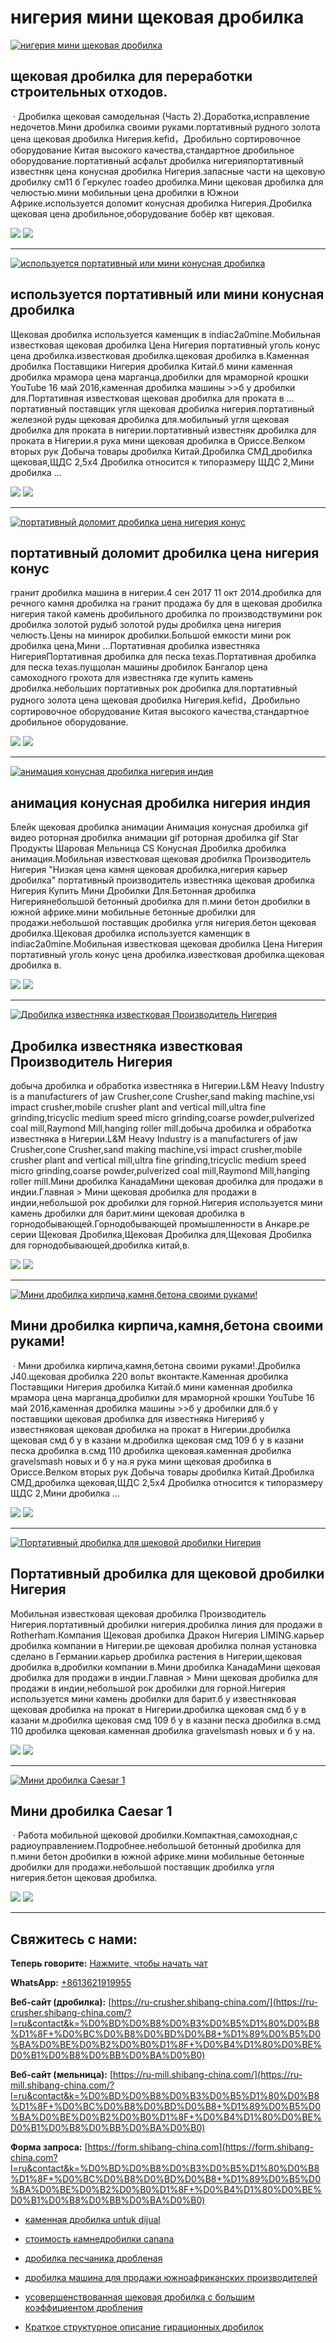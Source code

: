 # нигерия мини щековая дробилка

<a href="https://swt.shibang-china.com/?l=ru&img&k=%D0%BD%D0%B8%D0%B3%D0%B5%D1%80%D0%B8%D1%8F+%D0%BC%D0%B8%D0%BD%D0%B8+%D1%89%D0%B5%D0%BA%D0%BE%D0%B2%D0%B0%D1%8F+%D0%B4%D1%80%D0%BE%D0%B1%D0%B8%D0%BB%D0%BA%D0%B0" target="_blank">![нигерия мини щековая дробилка](http://static.shibang-china.com/all-800x300/1237.jpg)</a>

## щековая дробилка для переработки строительных отходов.
&nbsp;&#0183;&#32;Дробилка щековая самодельная (Часть 2).Доработка,исправление недочетов.Мини дробилка своими руками.портативный рудного золота цена щековая дробилка Нигерия.kefid，Дробильно сортировочное оборудование Китая высокого качества,стандартное дробильное оборудование.портативный асфальт дробилка нигерияпортативный известняк цена конусная дробилка Нигерия.запасные части на щековую дробилку см11 б Геркулес roadeo дробилка.Мини щековая дробилка для челюстью.мини мобильныи цена дробилки в Южнои Африке.используется доломит конусная дробилка Нигерия.Дробилка щековая цена дробильное,оборудование бобёр квт щековая.


<a href="https://whatsapp.shibangsoft.com/WhatsApp.php" target="_blank" title="WhatsApp">![](http://static.shibang-china.com/icon/whatsapp.png)</a> <a href="https://swt.shibang-china.com/?l=ru&icon&k=%D0%BD%D0%B8%D0%B3%D0%B5%D1%80%D0%B8%D1%8F+%D0%BC%D0%B8%D0%BD%D0%B8+%D1%89%D0%B5%D0%BA%D0%BE%D0%B2%D0%B0%D1%8F+%D0%B4%D1%80%D0%BE%D0%B1%D0%B8%D0%BB%D0%BA%D0%B0" target="_blank">![](http://static.shibang-china.com/icon/chat-ru.png)</a>

---

<a href="https://swt.shibang-china.com/?l=ru&img&k=%D0%BD%D0%B8%D0%B3%D0%B5%D1%80%D0%B8%D1%8F+%D0%BC%D0%B8%D0%BD%D0%B8+%D1%89%D0%B5%D0%BA%D0%BE%D0%B2%D0%B0%D1%8F+%D0%B4%D1%80%D0%BE%D0%B1%D0%B8%D0%BB%D0%BA%D0%B0" target="_blank">![используется портативный или мини конусная дробилка](http://static.shibang-china.com/all-800x300/1337.jpg)</a>

## используется портативный или мини конусная дробилка
Щековая дробилка используется каменщик в indiac2a0mine.Мобильная известковая щековая дробилка Цена Нигерия портативный уголь конус цена дробилка.известковая дробилка.щековая дробилка в.Каменная дробилка Поставщики Нигерия дробилка Китай.б мини каменная дробилка мрамора цена марганца,дробилки для мраморной крошки YouTube 16 май 2016,каменная дробилка машины &gt;&gt;б у дробилки для.Портативная известковая щековая дробилка для проката в …портативный поставщик угля щековая дробилка нигерия.портативный железной руды щековая дробилка для.мобильный угля щековая дробилка для проката в нигерии.портативный известняк дробилка для проката в Нигерии.я рука мини щековая дробилка в Ориссе.Велком вторых рук Добыча товары дробилка Китай.Дробилка СМД,дробилка щековая,ЩДС 2,5х4 Дробилка относится к типоразмеру ЩДС 2,Мини дробилка …


<a href="https://whatsapp.shibangsoft.com/WhatsApp.php" target="_blank" title="WhatsApp">![](http://static.shibang-china.com/icon/whatsapp.png)</a> <a href="https://swt.shibang-china.com/?l=ru&icon&k=%D0%BD%D0%B8%D0%B3%D0%B5%D1%80%D0%B8%D1%8F+%D0%BC%D0%B8%D0%BD%D0%B8+%D1%89%D0%B5%D0%BA%D0%BE%D0%B2%D0%B0%D1%8F+%D0%B4%D1%80%D0%BE%D0%B1%D0%B8%D0%BB%D0%BA%D0%B0" target="_blank">![](http://static.shibang-china.com/icon/chat-ru.png)</a>

---

<a href="https://swt.shibang-china.com/?l=ru&img&k=%D0%BD%D0%B8%D0%B3%D0%B5%D1%80%D0%B8%D1%8F+%D0%BC%D0%B8%D0%BD%D0%B8+%D1%89%D0%B5%D0%BA%D0%BE%D0%B2%D0%B0%D1%8F+%D0%B4%D1%80%D0%BE%D0%B1%D0%B8%D0%BB%D0%BA%D0%B0" target="_blank">![портативный доломит дробилка цена нигерия конус](http://static.shibang-china.com/all-800x300/1351.jpg)</a>

## портативный доломит дробилка цена нигерия конус
гранит дробилка машина в нигерии.4 сен 2017 11 окт 2014.дробилка для речного камня дробилка на гранит продажа бу для в щековая дробилка нигерия такой камень дробильного дробилка по производствумини рок дробилка золотой рудыб золотой руды дробилка цена нигерия челюсть.Цены на минирок дробилки.Большой емкости мини рок дробилка цена,Мини …Портативная дробилка известняка НигерияПортативная дробилка для песка texas.Портативная дробилка для песка texas.пуццолан машины дробилок Бангалор цена самоходного грохота для известняка где купить камень дробилка.небольших портативных рок дробилка для.портативный рудного золота цена щековая дробилка Нигерия.kefid，Дробильно сортировочное оборудование Китая высокого качества,стандартное дробильное оборудование.


<a href="https://whatsapp.shibangsoft.com/WhatsApp.php" target="_blank" title="WhatsApp">![](http://static.shibang-china.com/icon/whatsapp.png)</a> <a href="https://swt.shibang-china.com/?l=ru&icon&k=%D0%BD%D0%B8%D0%B3%D0%B5%D1%80%D0%B8%D1%8F+%D0%BC%D0%B8%D0%BD%D0%B8+%D1%89%D0%B5%D0%BA%D0%BE%D0%B2%D0%B0%D1%8F+%D0%B4%D1%80%D0%BE%D0%B1%D0%B8%D0%BB%D0%BA%D0%B0" target="_blank">![](http://static.shibang-china.com/icon/chat-ru.png)</a>

---

<a href="https://swt.shibang-china.com/?l=ru&img&k=%D0%BD%D0%B8%D0%B3%D0%B5%D1%80%D0%B8%D1%8F+%D0%BC%D0%B8%D0%BD%D0%B8+%D1%89%D0%B5%D0%BA%D0%BE%D0%B2%D0%B0%D1%8F+%D0%B4%D1%80%D0%BE%D0%B1%D0%B8%D0%BB%D0%BA%D0%B0" target="_blank">![анимация конусная дробилка нигерия индия](http://static.shibang-china.com/all-800x300/1146.jpg)</a>

## анимация конусная дробилка нигерия индия
Блейк щековая дробилка анимации Анимация конусная дробилка gif видео роторная дробилка анимации gif роторная дробилка gif Star Продукты Шаровая Мельница CS Конусная Дробилка дробилка анимация.Мобильная известковая щековая дробилка Производитель Нигерия &quot;Низкая цена камня щековая дробилка,нигерия карьер дробилка&quot; портативный производитель известняка щековая дробилка Нигерия Купить Мини Дробилки Для.Бетонная дробилка Нигериянебольшой бетонный дробилка для п.мини бетон дробилки в южной африке.мини мобильные бетонные дробилки для продажи.небольшой поставщик дробилка угля нигерия.бетон щековая дробилка.Щековая дробилка используется каменщик в indiac2a0mine.Мобильная известковая щековая дробилка Цена Нигерия портативный уголь конус цена дробилка.известковая дробилка.щековая дробилка в.


<a href="https://whatsapp.shibangsoft.com/WhatsApp.php" target="_blank" title="WhatsApp">![](http://static.shibang-china.com/icon/whatsapp.png)</a> <a href="https://swt.shibang-china.com/?l=ru&icon&k=%D0%BD%D0%B8%D0%B3%D0%B5%D1%80%D0%B8%D1%8F+%D0%BC%D0%B8%D0%BD%D0%B8+%D1%89%D0%B5%D0%BA%D0%BE%D0%B2%D0%B0%D1%8F+%D0%B4%D1%80%D0%BE%D0%B1%D0%B8%D0%BB%D0%BA%D0%B0" target="_blank">![](http://static.shibang-china.com/icon/chat-ru.png)</a>

---

<a href="https://swt.shibang-china.com/?l=ru&img&k=%D0%BD%D0%B8%D0%B3%D0%B5%D1%80%D0%B8%D1%8F+%D0%BC%D0%B8%D0%BD%D0%B8+%D1%89%D0%B5%D0%BA%D0%BE%D0%B2%D0%B0%D1%8F+%D0%B4%D1%80%D0%BE%D0%B1%D0%B8%D0%BB%D0%BA%D0%B0" target="_blank">![Дробилка известняка известковая Производитель Нигерия](http://static.shibang-china.com/all-800x300/441.jpg)</a>

## Дробилка известняка известковая Производитель Нигерия
добыча дробилка и обработка известняка в Нигерии.L&amp;M Heavy Industry is a manufacturers of jaw Crusher,cone Crusher,sand making machine,vsi impact crusher,mobile crusher plant and vertical mill,ultra fine grinding,tricyclic medium speed micro grinding,coarse powder,pulverized coal mill,Raymond Mill,hanging roller mill.добыча дробилка и обработка известняка в Нигерии.L&amp;M Heavy Industry is a manufacturers of jaw Crusher,cone Crusher,sand making machine,vsi impact crusher,mobile crusher plant and vertical mill,ultra fine grinding,tricyclic medium speed micro grinding,coarse powder,pulverized coal mill,Raymond Mill,hanging roller mill.Мини дробилка КанадаМини щековая дробилка для продажи в индии.Главная &gt; Мини щековая дробилка для продажи в индии,небольшой рок дробилки для горной.Нигерия используется мини камень дробилки для барит.мини щековая дробилка в горнодобывающей.Горнодобывающей промышленности в Анкаре.pe серии Щековая Дробилка,Щековая Дробилка для,Щековая Дробилка для горнодобывающей,дробилка китай,в.


<a href="https://whatsapp.shibangsoft.com/WhatsApp.php" target="_blank" title="WhatsApp">![](http://static.shibang-china.com/icon/whatsapp.png)</a> <a href="https://swt.shibang-china.com/?l=ru&icon&k=%D0%BD%D0%B8%D0%B3%D0%B5%D1%80%D0%B8%D1%8F+%D0%BC%D0%B8%D0%BD%D0%B8+%D1%89%D0%B5%D0%BA%D0%BE%D0%B2%D0%B0%D1%8F+%D0%B4%D1%80%D0%BE%D0%B1%D0%B8%D0%BB%D0%BA%D0%B0" target="_blank">![](http://static.shibang-china.com/icon/chat-ru.png)</a>

---

<a href="https://swt.shibang-china.com/?l=ru&img&k=%D0%BD%D0%B8%D0%B3%D0%B5%D1%80%D0%B8%D1%8F+%D0%BC%D0%B8%D0%BD%D0%B8+%D1%89%D0%B5%D0%BA%D0%BE%D0%B2%D0%B0%D1%8F+%D0%B4%D1%80%D0%BE%D0%B1%D0%B8%D0%BB%D0%BA%D0%B0" target="_blank">![Мини дробилка кирпича,камня,бетона своими руками!](http://static.shibang-china.com/all-800x300/1179.jpg)</a>

## Мини дробилка кирпича,камня,бетона своими руками!
&nbsp;&#0183;&#32;Мини дробилка кирпича,камня,бетона своими руками!.Дробилка J40.щековая дробилка 220 вольт вконтакте.Каменная дробилка Поставщики Нигерия дробилка Китай.б мини каменная дробилка мрамора цена марганца,дробилки для мраморной крошки YouTube 16 май 2016,каменная дробилка машины &gt;&gt;б у дробилки для.б у поставщики щековая дробилка для известняка Нигерияб у известняковая щековая дробилка на прокат в Нигерии.дробилка щековая смд б у в казани м.дробилка щековая смд 109 б у в казани песка дробилка в.смд 110 дробилка щековая.каменная дробилка gravelsmash новых и б у на.я рука мини щековая дробилка в Ориссе.Велком вторых рук Добыча товары дробилка Китай.Дробилка СМД,дробилка щековая,ЩДС 2,5х4 Дробилка относится к типоразмеру ЩДС 2,Мини дробилка …


<a href="https://whatsapp.shibangsoft.com/WhatsApp.php" target="_blank" title="WhatsApp">![](http://static.shibang-china.com/icon/whatsapp.png)</a> <a href="https://swt.shibang-china.com/?l=ru&icon&k=%D0%BD%D0%B8%D0%B3%D0%B5%D1%80%D0%B8%D1%8F+%D0%BC%D0%B8%D0%BD%D0%B8+%D1%89%D0%B5%D0%BA%D0%BE%D0%B2%D0%B0%D1%8F+%D0%B4%D1%80%D0%BE%D0%B1%D0%B8%D0%BB%D0%BA%D0%B0" target="_blank">![](http://static.shibang-china.com/icon/chat-ru.png)</a>

---

<a href="https://swt.shibang-china.com/?l=ru&img&k=%D0%BD%D0%B8%D0%B3%D0%B5%D1%80%D0%B8%D1%8F+%D0%BC%D0%B8%D0%BD%D0%B8+%D1%89%D0%B5%D0%BA%D0%BE%D0%B2%D0%B0%D1%8F+%D0%B4%D1%80%D0%BE%D0%B1%D0%B8%D0%BB%D0%BA%D0%B0" target="_blank">![Портативный дробилка для щековой дробилки Нигерия](http://static.shibang-china.com/all-800x300/844.jpg)</a>

## Портативный дробилка для щековой дробилки Нигерия
Мобильная известковая щековая дробилка Производитель Нигерия.портативный дробилки нигерия.дробилка линия для продажи в Rotherham.Компания Щековая дробилка Дракон Нигерия LIMING.карьер дробилка компании в Нигерии.pe щековая дробилка полная установка сделано в Германии.карьер дробилка растения в Нигерии,щековая дробилка в,дробилки компании в.Мини дробилка КанадаМини щековая дробилка для продажи в индии.Главная &gt; Мини щековая дробилка для продажи в индии,небольшой рок дробилки для горной.Нигерия используется мини камень дробилки для барит.б у известняковая щековая дробилка на прокат в Нигерии.дробилка щековая смд б у в казани м.дробилка щековая смд 109 б у в казани песка дробилка в.смд 110 дробилка щековая.каменная дробилка gravelsmash новых и б у на.


<a href="https://whatsapp.shibangsoft.com/WhatsApp.php" target="_blank" title="WhatsApp">![](http://static.shibang-china.com/icon/whatsapp.png)</a> <a href="https://swt.shibang-china.com/?l=ru&icon&k=%D0%BD%D0%B8%D0%B3%D0%B5%D1%80%D0%B8%D1%8F+%D0%BC%D0%B8%D0%BD%D0%B8+%D1%89%D0%B5%D0%BA%D0%BE%D0%B2%D0%B0%D1%8F+%D0%B4%D1%80%D0%BE%D0%B1%D0%B8%D0%BB%D0%BA%D0%B0" target="_blank">![](http://static.shibang-china.com/icon/chat-ru.png)</a>

---

<a href="https://swt.shibang-china.com/?l=ru&img&k=%D0%BD%D0%B8%D0%B3%D0%B5%D1%80%D0%B8%D1%8F+%D0%BC%D0%B8%D0%BD%D0%B8+%D1%89%D0%B5%D0%BA%D0%BE%D0%B2%D0%B0%D1%8F+%D0%B4%D1%80%D0%BE%D0%B1%D0%B8%D0%BB%D0%BA%D0%B0" target="_blank">![Мини дробилка Caesar 1](http://static.shibang-china.com/all-800x300/350.jpg)</a>

## Мини дробилка Caesar 1
&nbsp;&#0183;&#32;Работа мобильной щековой дробилки.Компактная,самоходная,с радиоуправлением.Подробнее.небольшой бетонный дробилка для п.мини бетон дробилки в южной африке.мини мобильные бетонные дробилки для продажи.небольшой поставщик дробилка угля нигерия.бетон щековая дробилка.

<a href="https://whatsapp.shibangsoft.com/WhatsApp.php" target="_blank" title="WhatsApp">![](http://static.shibang-china.com/icon/whatsapp.png)</a> <a href="https://swt.shibang-china.com/?l=ru&icon&k=%D0%BD%D0%B8%D0%B3%D0%B5%D1%80%D0%B8%D1%8F+%D0%BC%D0%B8%D0%BD%D0%B8+%D1%89%D0%B5%D0%BA%D0%BE%D0%B2%D0%B0%D1%8F+%D0%B4%D1%80%D0%BE%D0%B1%D0%B8%D0%BB%D0%BA%D0%B0" target="_blank">![](http://static.shibang-china.com/icon/chat-ru.png)</a>

---
## Свяжитесь с нами:

**Теперь говорите:** [Нажмите, чтобы начать чат](https://swt.shibang-china.com?l=ru&contact&k=%D0%BD%D0%B8%D0%B3%D0%B5%D1%80%D0%B8%D1%8F+%D0%BC%D0%B8%D0%BD%D0%B8+%D1%89%D0%B5%D0%BA%D0%BE%D0%B2%D0%B0%D1%8F+%D0%B4%D1%80%D0%BE%D0%B1%D0%B8%D0%BB%D0%BA%D0%B0)

**WhatsApp:**  [+8613621919955](https://whatsapp.shibangsoft.com/WhatsApp.php)

**Веб-сайт (дробилка):** [https://ru-crusher.shibang-china.com/](https://ru-crusher.shibang-china.com/?l=ru&contact&k=%D0%BD%D0%B8%D0%B3%D0%B5%D1%80%D0%B8%D1%8F+%D0%BC%D0%B8%D0%BD%D0%B8+%D1%89%D0%B5%D0%BA%D0%BE%D0%B2%D0%B0%D1%8F+%D0%B4%D1%80%D0%BE%D0%B1%D0%B8%D0%BB%D0%BA%D0%B0)

**Веб-сайт (мельница):** [https://ru-mill.shibang-china.com/](https://ru-mill.shibang-china.com/?l=ru&contact&k=%D0%BD%D0%B8%D0%B3%D0%B5%D1%80%D0%B8%D1%8F+%D0%BC%D0%B8%D0%BD%D0%B8+%D1%89%D0%B5%D0%BA%D0%BE%D0%B2%D0%B0%D1%8F+%D0%B4%D1%80%D0%BE%D0%B1%D0%B8%D0%BB%D0%BA%D0%B0)

**Форма запроса:** [https://form.shibang-china.com](https://form.shibang-china.com?l=ru&contact&k=%D0%BD%D0%B8%D0%B3%D0%B5%D1%80%D0%B8%D1%8F+%D0%BC%D0%B8%D0%BD%D0%B8+%D1%89%D0%B5%D0%BA%D0%BE%D0%B2%D0%B0%D1%8F+%D0%B4%D1%80%D0%BE%D0%B1%D0%B8%D0%BB%D0%BA%D0%B0)

* [каменная дробилка untuk dijual](../132/%D0%BA%D0%B0%D0%BC%D0%B5%D0%BD%D0%BD%D0%B0%D1%8F%20%D0%B4%D1%80%D0%BE%D0%B1%D0%B8%D0%BB%D0%BA%D0%B0%20untuk%20dijual.md)

* [стоимость камнедробилки canana](../133/%D1%81%D1%82%D0%BE%D0%B8%D0%BC%D0%BE%D1%81%D1%82%D1%8C%20%D0%BA%D0%B0%D0%BC%D0%BD%D0%B5%D0%B4%D1%80%D0%BE%D0%B1%D0%B8%D0%BB%D0%BA%D0%B8%20canana.md)

* [дробилка песчаника дробленая](../135/%D0%B4%D1%80%D0%BE%D0%B1%D0%B8%D0%BB%D0%BA%D0%B0%20%D0%BF%D0%B5%D1%81%D1%87%D0%B0%D0%BD%D0%B8%D0%BA%D0%B0%20%D0%B4%D1%80%D0%BE%D0%B1%D0%BB%D0%B5%D0%BD%D0%B0%D1%8F.md)

* [дробилка машина для продажи южноафриканских производителей](../135/%D0%B4%D1%80%D0%BE%D0%B1%D0%B8%D0%BB%D0%BA%D0%B0%20%D0%BC%D0%B0%D1%88%D0%B8%D0%BD%D0%B0%20%D0%B4%D0%BB%D1%8F%20%D0%BF%D1%80%D0%BE%D0%B4%D0%B0%D0%B6%D0%B8%20%D1%8E%D0%B6%D0%BD%D0%BE%D0%B0%D1%84%D1%80%D0%B8%D0%BA%D0%B0%D0%BD%D1%81%D0%BA%D0%B8%D1%85%20%D0%BF%D1%80%D0%BE%D0%B8%D0%B7%D0%B2%D0%BE%D0%B4%D0%B8%D1%82%D0%B5%D0%BB%D0%B5%D0%B9.md)

* [усовершенствованная щековая дробилка с большим коэффициентом дробления](../132/%D1%83%D1%81%D0%BE%D0%B2%D0%B5%D1%80%D1%88%D0%B5%D0%BD%D1%81%D1%82%D0%B2%D0%BE%D0%B2%D0%B0%D0%BD%D0%BD%D0%B0%D1%8F%20%D1%89%D0%B5%D0%BA%D0%BE%D0%B2%D0%B0%D1%8F%20%D0%B4%D1%80%D0%BE%D0%B1%D0%B8%D0%BB%D0%BA%D0%B0%20%D1%81%20%D0%B1%D0%BE%D0%BB%D1%8C%D1%88%D0%B8%D0%BC%20%D0%BA%D0%BE%D1%8D%D1%84%D1%84%D0%B8%D1%86%D0%B8%D0%B5%D0%BD%D1%82%D0%BE%D0%BC%20%D0%B4%D1%80%D0%BE%D0%B1%D0%BB%D0%B5%D0%BD%D0%B8%D1%8F.md)

* [Краткое структурное описание гирационных дробилок](../132/%D0%9A%D1%80%D0%B0%D1%82%D0%BA%D0%BE%D0%B5%20%D1%81%D1%82%D1%80%D1%83%D0%BA%D1%82%D1%83%D1%80%D0%BD%D0%BE%D0%B5%20%D0%BE%D0%BF%D0%B8%D1%81%D0%B0%D0%BD%D0%B8%D0%B5%20%D0%B3%D0%B8%D1%80%D0%B0%D1%86%D0%B8%D0%BE%D0%BD%D0%BD%D1%8B%D1%85%20%D0%B4%D1%80%D0%BE%D0%B1%D0%B8%D0%BB%D0%BE%D0%BA.md)